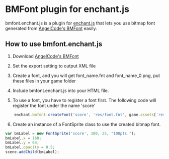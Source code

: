 BMFont plugin for enchant.js
========================
bmfont.enchant.js is a plugin for [enchant.js][1] that lets you use bitmap font 
generated from [AngelCode's BMFont][2] easily.

How to use bmfont.enchant.js
---------------------------
1. Download [AngelCode's BMFont][2]

2. Set the export setting to output XML file

3. Create a font, and you will get font_name.fnt and font_name_0.png, put these files in your game folder

4. Include bmfont.enchant.js into your HTML file.

5. To use a font, you have to register a font first. The following code will register the font under the name 'score'
```javascript
    enchant.bmfont.createFont('score', 'res/font.fnt', game.assets['res/font_0.png']);
```

6. Create an instance of a FontSprite class to use the created bitmap font.
```javascript
var bmLabel = new FontSprite('score', 100, 25, "100pts.");
bmLabel.x = 160;
bmLabel.y = 64;
bmLabel.opacity = 0.5;
scene.addChild(bmLabel);
```

[1]:http://enchantjs.com "enchant.js"
[2]:http://www.angelcode.com/products/bmfont/ "AngelCode's BMFont"